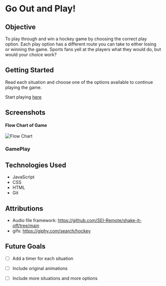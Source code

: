 # Go Out and Play!

## Objective

To play through and win a hockey game by choosing the correct play option. Each play option has a different route you can take to either losing or winning the game. Sports fans yell at the players what they would do, but would your choice work?

## Getting Started

Read each situation and choose one of the options available to continue playing the game.

Start playing [here](https://go-out-and-play.netlify.app)

## Screenshots
#### Flow Chart of Game
![Flow Chart](IMG_4170_2.jpg)

### GamePlay

## Technologies Used
- JavaScript
- CSS
- HTML
- Git

## Attributions
- Audio file framework: https://github.com/SEI-Remote/shake-it-off/tree/main
- gifs: https://giphy.com/search/hockey

## Future Goals
- [ ] Add a timer for each situation
- [ ] Include original animations
- [ ] Include more situations and more options






